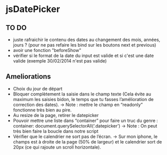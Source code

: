 jsDatePicker
============

## TO DO ##
- juste rafraichir le contenu des dates au changement des mois, années, jours ? (pour ne pas refaire les bind sur les boutons next et previous)
- avoir une fonction "beforeShow"
- vérifier si le format de la date du input est valide et si c'est une date valide (exemple 30/02/2014 n'est pas valide)

## Ameliorations ##
- Choix du jour de départ
- Bloquer complètement la saisie dans le champ texte (Cela évite au maximum les saisies bidon, le temps que tu fasses l’amélioration de correction des dates).
  -> Note : mettre le champ en “readonly” fonctionne très bien au pire.
- Au resize de la page, retirer le datepicker
- Pouvoir mettre une liste dans “container” pour faire un truc du genre : container: document.querySelectorAll(‘.datepicker’)
  -> Note : On peut très bien faire la boucle dans notre script
- Vérifier que le calendrier ne sort pas de l’écran.
  -> Sur mon iphone, le champs est à droite de la page (50% de largeur) et le calendrier sort de 20px (ce qui rajoute un scroll horizontale).